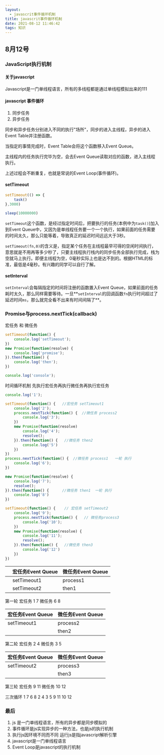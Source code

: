 ```yaml
---
layout:
  - javascrit事件循环机制
title: javascrit事件循环机制
date: 2021-08-12 11:46:42
tags: 知识
---
```


## 8月12号

### JavaScript执行机制

#### 关于javascript

​	Javascript是一门单线程语言，所有的多线程都是通过单线程模拟出来的111

#### javascript 事件循环

1. 同步任务
2. 异步任务

同步和异步任务分别进入不同的执行"场所"，同步的进入主线程，异步的进入Event Table并注册函数。

当指定的事情完成时，Event Table会将这个函数移入Event Queue。

主线程内的任务执行完毕为空，会去Event Queue读取对应的函数，进入主线程执行。

上述过程会不断重复，也就是常说的Event Loop(事件循环)。

#### setTimeout

```javascript
setTimeout(() => {
    task()
},3000)

sleep(10000000)
```

`setTimeout`这个函数，是经过指定时间后，把要执行的任务(本例中为`task()`)加入到Event Queue中，又因为是单线程任务要一个一个执行，如果前面的任务需要的时间太久，那么只能等着，导致真正的延迟时间远远大于3秒。

`setTimeout(fn,0)`的含义是，指定某个任务在主线程最早可得的空闲时间执行，意思就是不用再等多少秒了，只要主线程执行栈内的同步任务全部执行完成，栈为空就马上执行。即便主线程为空，0毫秒实际上也是达不到的。根据HTML的标准，最低是4毫秒。有兴趣的同学可以自行了解。

#### setInterval

`setInterval`会每隔指定的时间将注册的函数置入Event Queue，如果前面的任务耗时太久，那么同样需要等待。一旦**`setInterval`的回调函数`fn`执行时间超过了延迟时间`ms`，那么就完全看不出来有时间间隔了**。

### Promise与process.nextTick(callback)

宏任务 和 微任务

```javascript
setTimeout(function() {
    console.log('setTimeout');
})
new Promise(function(resolve) {
    console.log('promise');
}).then(function() {
    console.log('then');
})

console.log('console');
```

时间循环机制 先执行宏任务再执行微任务再执行宏任务

```javascript
console.log('1');

setTimeout(function() {   //宏任务 setTimeout1
    console.log('2');
    process.nextTick(function() {  //微任务 process2
        console.log('3');
    })
    new Promise(function(resolve)  
        console.log('4');
        resolve();
    }).then(function() {   //微任务 then2
        console.log('5')
    })
})
process.nextTick(function() {  //微任务 process1   一轮 执行
    console.log('6');
})

new Promise(function(resolve) { 
    console.log('7');
    resolve();
}).then(function() {      //微任务 then1  一轮 执行
    console.log('8')
})

setTimeout(function() {    // 宏任务 setTimeout2
    console.log('9');  
    process.nextTick(function() {   // 微任务process3
        console.log('10');
    })
    new Promise(function(resolve) {  
        console.log('11');
        resolve();
    }).then(function() {   //微任务 then3
        console.log('12')
    })
})
```

|      | 宏任务Event Queue | 微任务Event Queue |
| ---- | ----------------- | ----------------- |
|      | setTimeout1       | process1          |
|      | setTimeout2       | then1             |

第一轮 宏任务   1   7  微任务    6  8

| 宏任务Event Queue | 微任务Event Queue |
| ----------------- | ----------------- |
| setTimeout1       | process2          |
|                   | then2             |

第二轮 宏任务 2  4  微任务 3 5   

| 宏任务Event Queue | 微任务Event Queue |
| ----------------- | ----------------- |
| setTimeout2       | process3          |
|                   | then3             |

第三轮  宏任务 9   11  微任务 10  12

三次循环 1 7 6 8 2 4 3  5 9 11 10 12

### 最后

1. js 是一门单线程语言，所有的异步都是同步模拟的
2. 事件循环是js实现异步的一种方法，也是js的执行机制
3. 执行js因环境不同而不同 运行js是指javascript解析引擎
4. javascript是一门单线程语言
5. Event Loop是javascript的执行机制

​	





